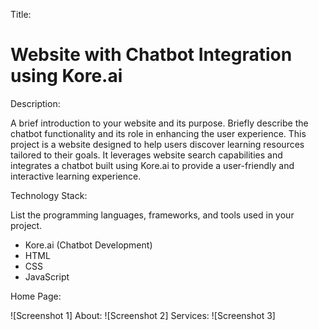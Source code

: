 Title:
# Website with Chatbot Integration using Kore.ai

Description:

A brief introduction to your website and its purpose. Briefly describe the chatbot functionality and its role in enhancing the user experience.
This project is a website designed to help users discover learning resources tailored to their goals. It leverages website search capabilities and integrates a chatbot built using Kore.ai to provide a user-friendly and interactive learning experience.

Technology Stack:

List the programming languages, frameworks, and tools used in your project.

* Kore.ai (Chatbot Development)
* HTML
* CSS
* JavaScript
  
Home Page:

![Screenshot 1]
About:
![Screenshot 2]
Services:
![Screenshot 3]
